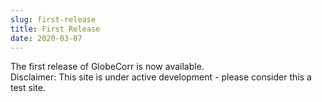 ```yaml
---
slug: first-release
title: First Release 
date: 2020-03-07
---
```


The first release of GlobeCorr is now available.  
Disclaimer: This site is under active development - please consider this a test site. 
    



